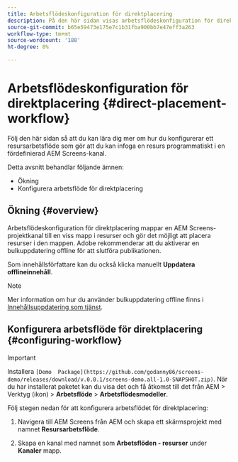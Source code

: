 ```yaml
---
title: Arbetsflödeskonfiguration för direktplacering
description: På den här sidan visas arbetsflödeskonfiguration för direktplacering.
source-git-commit: b65e59473e175e7c1b31fba900bb7e47eff3a263
workflow-type: tm+mt
source-wordcount: '188'
ht-degree: 0%

---
```



# Arbetsflödeskonfiguration för direktplacering {#direct-placement-workflow}

Följ den här sidan så att du kan lära dig mer om hur du konfigurerar ett resursarbetsflöde som gör att du kan infoga en resurs programmatiskt i en fördefinierad AEM Screens-kanal.

Detta avsnitt behandlar följande ämnen:

* Ökning
* Konfigurera arbetsflöde för direktplacering

## Ökning {#overview}

Arbetsflödeskonfiguration för direktplacering mappar en AEM Screens-projektkanal till en viss mapp i resurser och gör det möjligt att placera resurser i den mappen. Adobe rekommenderar att du aktiverar en bulkuppdatering offline för att slutföra publikationen.

Som innehållsförfattare kan du också klicka manuellt **Uppdatera offlineinnehåll**.

>[!NOTE]
>
>Mer information om hur du använder bulkuppdatering offline finns i [Innehållsuppdatering som tjänst](/help/user-guide/content-update-as-a-service.md).

## Konfigurera arbetsflöde för direktplacering {#configuring-workflow}

>[!IMPORTANT]
>
>Installera `[Demo  Package](https://github.com/godanny86/screens-demo/releases/download/v.0.0.1/screens-demo.all-1.0-SNAPSHOT.zip)`. När du har installerat paketet kan du visa det och få åtkomst till det från AEM > Verktyg (ikon) > **Arbetsflöde** > **Arbetsflödesmodeller**.

Följ stegen nedan för att konfigurera arbetsflödet för direktplacering:

1. Navigera till AEM Screens från AEM och skapa ett skärmsprojekt med namnet **Resursarbetsflöde**.

1. Skapa en kanal med namnet som **Arbetsflöden - resurser** under **Kanaler** mapp.

